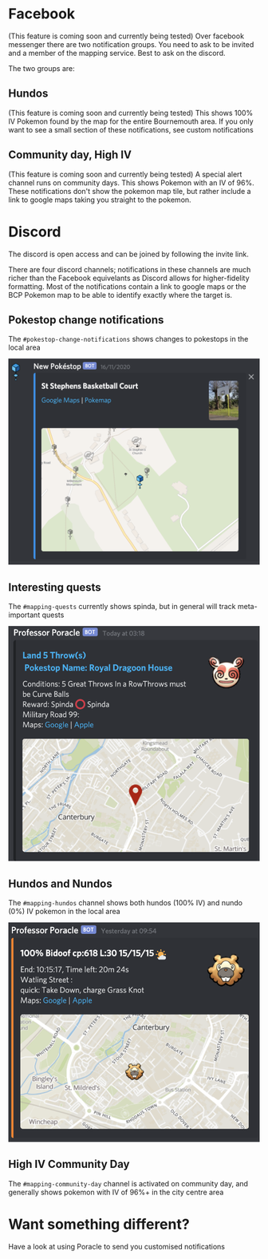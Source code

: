 

# Facebook
(This feature is coming soon and currently being tested)
Over facebook messenger there are two notification groups.  You need to ask to be invited and a member of the mapping service.  Best to ask on the discord.

The two groups are:

## Hundos
(This feature is coming soon and currently being tested)
This shows 100% IV Pokemon found by the map for the entire Bournemouth area.  If you only want to see a small section of these notifications, see custom notifications



## Community day, High IV
(This feature is coming soon and currently being tested)
A special alert channel runs on community days.  This shows Pokemon with an IV of 96%.  These notifications don't show the pokemon map tile, but rather include a link to google maps taking you straight to the pokemon.



# Discord

The discord is open access and can be joined by following the invite link.

There are four discord channels; notifications in these channels are much richer than the Facebook equivelants as Discord allows for higher-fidelity formatting. Most of the notifications contain a link to google maps or the BCP Pokemon map to be able to identify exactly where the target is.

## Pokestop change notifications

The `#pokestop-change-notifications` shows changes to pokestops in the local area

![NewPokestop](img/discord-new-pokestop.png)

## Interesting quests
The `#mapping-quests` currently shows spinda, but in general will track meta-important quests

![Pokemon](img/discord-quest.png)

## Hundos and Nundos

The `#mapping-hundos` channel shows both hundos (100% IV) and nundo (0%) IV pokemon in the local area

![Pokemon](img/discord-pokemon.png)

## High IV Community Day

The `#mapping-community-day` channel is activated on community day, and generally shows pokemon with IV of 96%+ in the city centre area

# Want something different?

Have a look at using Poracle to send you customised notifications
